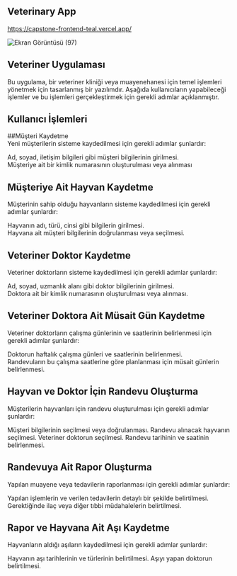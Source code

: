 ## Veterinary App
https://capstone-frontend-teal.vercel.app/  

![Ekran Görüntüsü (97)](https://github.com/GamzeSakarya/capstone-frontend/assets/126356427/bffc06c7-e568-439d-b1b7-2f95675584b0)

## Veteriner Uygulaması
Bu uygulama, bir veteriner kliniği veya muayenehanesi için temel işlemleri yönetmek için tasarlanmış bir yazılımdır. Aşağıda kullanıcıların yapabileceği işlemler ve bu işlemleri gerçekleştirmek için gerekli adımlar açıklanmıştır.

## Kullanıcı İşlemleri
##Müşteri Kaydetme  
Yeni müşterilerin sisteme kaydedilmesi için gerekli adımlar şunlardır:  

Ad, soyad, iletişim bilgileri gibi müşteri bilgilerinin girilmesi.  
Müşteriye ait bir kimlik numarasının oluşturulması veya alınması  

## Müşteriye Ait Hayvan Kaydetme
Müşterinin sahip olduğu hayvanların sisteme kaydedilmesi için gerekli adımlar şunlardır:  

Hayvanın adı, türü, cinsi gibi bilgilerin girilmesi.  
Hayvana ait müşteri bilgilerinin doğrulanması veya seçilmesi.  

## Veteriner Doktor Kaydetme  
Veteriner doktorların sisteme kaydedilmesi için gerekli adımlar şunlardır:    

Ad, soyad, uzmanlık alanı gibi doktor bilgilerinin girilmesi.  
Doktora ait bir kimlik numarasının oluşturulması veya alınması.  

## Veteriner Doktora Ait Müsait Gün Kaydetme   
Veteriner doktorların çalışma günlerinin ve saatlerinin belirlenmesi için gerekli adımlar şunlardır:    

Doktorun haftalık çalışma günleri ve saatlerinin belirlenmesi.  
Randevuların bu çalışma saatlerine göre planlanması için müsait günlerin belirlenmesi.  

## Hayvan ve Doktor İçin Randevu Oluşturma  
Müşterilerin hayvanları için randevu oluşturulması için gerekli adımlar şunlardır:  

Müşteri bilgilerinin seçilmesi veya doğrulanması.
Randevu alınacak hayvanın seçilmesi.
Veteriner doktorun seçilmesi.
Randevu tarihinin ve saatinin belirlenmesi.

## Randevuya Ait Rapor Oluşturma
Yapılan muayene veya tedavilerin raporlanması için gerekli adımlar şunlardır:

Yapılan işlemlerin ve verilen tedavilerin detaylı bir şekilde belirtilmesi.
Gerektiğinde ilaç veya diğer tıbbi müdahalelerin belirtilmesi.

## Rapor ve Hayvana Ait Aşı Kaydetme
Hayvanların aldığı aşıların kaydedilmesi için gerekli adımlar şunlardır:

Hayvanın aşı tarihlerinin ve türlerinin belirtilmesi.
Aşıyı yapan doktorun belirtilmesi.
